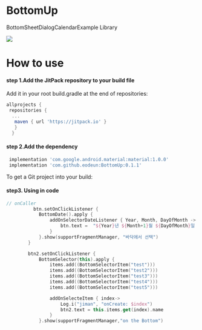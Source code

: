 # BottomUp
BottomSheetDialogCalendarExample Library
  
[![](https://jitpack.io/v/eodeun/BottomUp.svg)](https://jitpack.io/#eodeun/BottomUp)

# How to use
#### step 1.Add the JitPack repository to your build file  
Add it in your root build.gradle at the end of repositories:  
```gradle  
allprojects {
 repositories {
  ...
   maven { url 'https://jitpack.io' } 
   }
  }
```
#### step 2.Add the dependency  
```gradle
 implementation 'com.google.android.material:material:1.0.0'
 implementation 'com.github.eodeun:BottomUp:0.1.1'
```

To get a Git project into your build:
#### step3. Using in code 
```kotlin
// onCaller
          btn.setOnClickListener {
            BottomDate().apply {
                addOnSelectorDateListener { Year, Month, DayOfMonth ->
                    btn.text =  "${Year}년 ${Month+1}월 ${DayOfMonth}일 "
                }
            }.show(supportFragmentManager, "바닥에서 선택")
        }

        btn2.setOnClickListener {
            BottomSelector(this).apply {
                items.add((BottomSelectorItem("test")))
                items.add((BottomSelectorItem("test2")))
                items.add((BottomSelectorItem("test3")))
                items.add((BottomSelectorItem("test4")))
                items.add((BottomSelectorItem("test5")))

                addOnSelecteItem { index->
                    Log.i("jiman", "onCreate: $index")
                    btn2.text = this.items.get(index).name
                }
            }.show(supportFragmentManager,"on the Bottom")

```